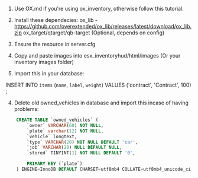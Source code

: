 1. Use OX.md if you're using ox_inventory, otherwise follow this tutorial.

2. Install these dependecies:
    ox_lib - https://github.com/overextended/ox_lib/releases/latest/download/ox_lib.zip
    ox_target/qtarget/qb-target (Optional, depends on config)

3. Ensure the resource in server.cfg

5. Copy and paste images into esx_inventoryhud/html/images (Or your inventory images folder)

6. Import this in your database:

INSERT INTO `items` (`name`, `label`, `weight`) VALUES
	('contract', 'Contract', 100)
;

4. Delete old owned_vehicles in database and import this incase of having problems:
```sql
    CREATE TABLE `owned_vehicles` (
        `owner` VARCHAR(60) NOT NULL,
        `plate` varchar(12) NOT NULL,
        `vehicle` longtext,
        `type` VARCHAR(20) NOT NULL DEFAULT 'car',
        `job` VARCHAR(20) NULL DEFAULT NULL,
        `stored` TINYINT(1) NOT NULL DEFAULT '0',

        PRIMARY KEY (`plate`)
    ) ENGINE=InnoDB DEFAULT CHARSET=utf8mb4 COLLATE=utf8mb4_unicode_ci;a
```
